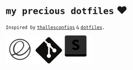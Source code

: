 # `my precious dotfiles` ❤

`Inspired by` [`thallesconfigs`](https://github.com/thallesmarchetti/thallesconfigs) `&` [`dotfiles`](http://dotfiles.github.io/)`.`

[![elementary](img/elementary.png)](#) [![git](img/git.png)](git/) [![sublime](img/sublime.png)](sublime.md)

